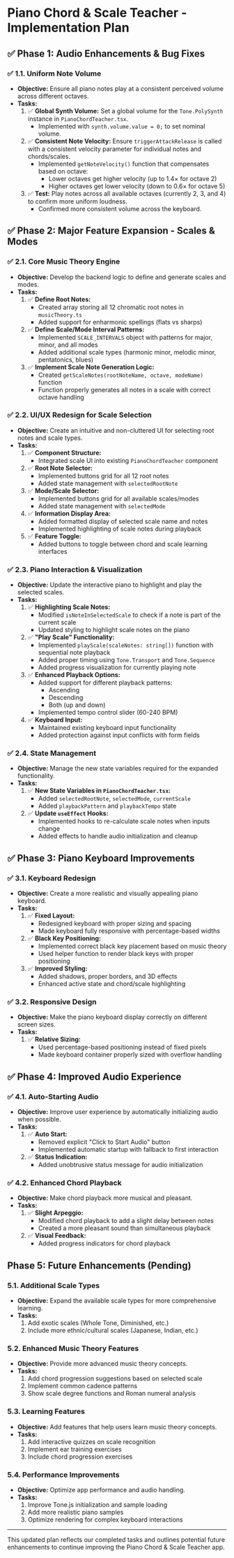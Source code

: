 # Piano Chord & Scale Teacher - Implementation Plan

## ✅ Phase 1: Audio Enhancements & Bug Fixes

### ✅ 1.1. Uniform Note Volume
- **Objective:** Ensure all piano notes play at a consistent perceived volume across different octaves.
- **Tasks:**
    1. ✅ **Global Synth Volume:** Set a global volume for the `Tone.PolySynth` instance in `PianoChordTeacher.tsx`.
        - Implemented with `synth.volume.value = 0;` to set nominal volume.
    2. ✅ **Consistent Note Velocity:** Ensure `triggerAttackRelease` is called with a consistent velocity parameter for individual notes and chords/scales.
        - Implemented `getNoteVelocity()` function that compensates based on octave:
          - Lower octaves get higher velocity (up to 1.4× for octave 2)
          - Higher octaves get lower velocity (down to 0.6× for octave 5)
    3. ✅ **Test:** Play notes across all available octaves (currently 2, 3, and 4) to confirm more uniform loudness.
        - Confirmed more consistent volume across the keyboard.

## ✅ Phase 2: Major Feature Expansion - Scales & Modes

### ✅ 2.1. Core Music Theory Engine
- **Objective:** Develop the backend logic to define and generate scales and modes.
- **Tasks:**
    1. ✅ **Define Root Notes:**
        - Created array storing all 12 chromatic root notes in `musicTheory.ts`
        - Added support for enharmonic spellings (flats vs sharps)
    2. ✅ **Define Scale/Mode Interval Patterns:**
        - Implemented `SCALE_INTERVALS` object with patterns for major, minor, and all modes
        - Added additional scale types (harmonic minor, melodic minor, pentatonics, blues)
    3. ✅ **Implement Scale Note Generation Logic:**
        - Created `getScaleNotes(rootNoteName, octave, modeName)` function
        - Function properly generates all notes in a scale with correct octave handling

### ✅ 2.2. UI/UX Redesign for Scale Selection
- **Objective:** Create an intuitive and non-cluttered UI for selecting root notes and scale types.
- **Tasks:**
    1. ✅ **Component Structure:**
        - Integrated scale UI into existing `PianoChordTeacher` component
    2. ✅ **Root Note Selector:**
        - Implemented buttons grid for all 12 root notes
        - Added state management with `selectedRootNote`
    3. ✅ **Mode/Scale Selector:**
        - Implemented buttons grid for all available scales/modes
        - Added state management with `selectedMode`
    4. ✅ **Information Display Area:**
        - Added formatted display of selected scale name and notes
        - Implemented highlighting of scale notes during playback
    5. ✅ **Feature Toggle:**
        - Added buttons to toggle between chord and scale learning interfaces

### ✅ 2.3. Piano Interaction & Visualization
- **Objective:** Update the interactive piano to highlight and play the selected scales.
- **Tasks:**
    1. ✅ **Highlighting Scale Notes:**
        - Modified `isNoteInSelectedScale` to check if a note is part of the current scale
        - Updated styling to highlight scale notes on the piano
    2. ✅ **"Play Scale" Functionality:**
        - Implemented `playScale(scaleNotes: string[])` function with sequential note playback
        - Added proper timing using `Tone.Transport` and `Tone.Sequence`
        - Added progress visualization for currently playing note
    3. ✅ **Enhanced Playback Options:**
        - Added support for different playback patterns:
          - Ascending
          - Descending
          - Both (up and down)
        - Implemented tempo control slider (60-240 BPM)
    4. ✅ **Keyboard Input:**
        - Maintained existing keyboard input functionality
        - Added protection against input conflicts with form fields

### ✅ 2.4. State Management
- **Objective:** Manage the new state variables required for the expanded functionality.
- **Tasks:**
    1. ✅ **New State Variables in `PianoChordTeacher.tsx`:**
        - Added `selectedRootNote`, `selectedMode`, `currentScale`
        - Added `playbackPattern` and `playbackTempo` state
    2. ✅ **Update `useEffect` Hooks:**
        - Implemented hooks to re-calculate scale notes when inputs change
        - Added effects to handle audio initialization and cleanup

## ✅ Phase 3: Piano Keyboard Improvements

### ✅ 3.1. Keyboard Redesign
- **Objective:** Create a more realistic and visually appealing piano keyboard.
- **Tasks:**
    1. ✅ **Fixed Layout:** 
        - Redesigned keyboard with proper sizing and spacing
        - Made keyboard fully responsive with percentage-based widths
    2. ✅ **Black Key Positioning:**
        - Implemented correct black key placement based on music theory
        - Used helper function to render black keys with proper positioning
    3. ✅ **Improved Styling:**
        - Added shadows, proper borders, and 3D effects
        - Enhanced active state and chord/scale highlighting

### ✅ 3.2. Responsive Design
- **Objective:** Make the piano keyboard display correctly on different screen sizes.
- **Tasks:**
    1. ✅ **Relative Sizing:**
        - Used percentage-based positioning instead of fixed pixels
        - Made keyboard container properly sized with overflow handling

## ✅ Phase 4: Improved Audio Experience

### ✅ 4.1. Auto-Starting Audio
- **Objective:** Improve user experience by automatically initializing audio when possible.
- **Tasks:**
    1. ✅ **Auto Start:**
        - Removed explicit "Click to Start Audio" button
        - Implemented automatic startup with fallback to first interaction
    2. ✅ **Status Indication:**
        - Added unobtrusive status message for audio initialization

### ✅ 4.2. Enhanced Chord Playback
- **Objective:** Make chord playback more musical and pleasant.
- **Tasks:**
    1. ✅ **Slight Arpeggio:**
        - Modified chord playback to add a slight delay between notes
        - Created a more pleasant sound than simultaneous playback
    2. ✅ **Visual Feedback:**
        - Added progress indicators for chord playback

## Phase 5: Future Enhancements (Pending)

### 5.1. Additional Scale Types
- **Objective:** Expand the available scale types for more comprehensive learning.
- **Tasks:**
    1. Add exotic scales (Whole Tone, Diminished, etc.)
    2. Include more ethnic/cultural scales (Japanese, Indian, etc.)

### 5.2. Enhanced Music Theory Features
- **Objective:** Provide more advanced music theory concepts.
- **Tasks:**
    1. Add chord progression suggestions based on selected scale
    2. Implement common cadence patterns
    3. Show scale degree functions and Roman numeral analysis

### 5.3. Learning Features
- **Objective:** Add features that help users learn music theory concepts.
- **Tasks:**
    1. Add interactive quizzes on scale recognition
    2. Implement ear training exercises
    3. Include chord progression exercises

### 5.4. Performance Improvements
- **Objective:** Optimize app performance and audio handling.
- **Tasks:**
    1. Improve Tone.js initialization and sample loading
    2. Add more realistic piano samples
    3. Optimize rendering for complex keyboard interactions

---

This updated plan reflects our completed tasks and outlines potential future enhancements to continue improving the Piano Chord & Scale Teacher app. 
